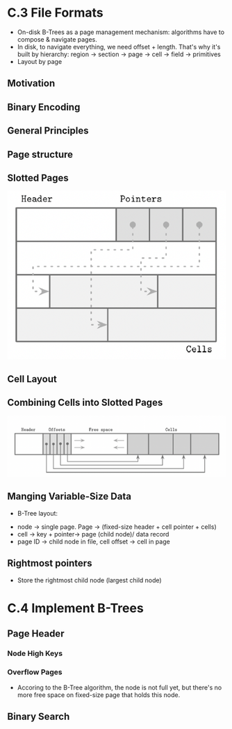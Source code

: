 # C.3 File Formats
- On-disk B-Trees as a page management mechanism: algorithms have to compose & navigate pages.
- In disk, to navigate everything, we need offset + length. That's why it's built by hierarchy: region -> section -> page -> cell -> field -> primitives
- Layout by page
## Motivation
## Binary Encoding
## General Principles
## Page structure
## Slotted Pages
![slotted page](img/3_5_slotted_page.png)

## Cell Layout
## Combining Cells into Slotted Pages
![slotted page](img/3_6_combine_cell_slotted.png)

## Manging Variable-Size Data

- B-Tree layout: 
 + node -> single page. Page -> (fixed-size header + cell pointer + cells)
 + cell -> key + pointer-> page (child node)/ data record
 + page ID -> child node in file, cell offset -> cell in page

## Rightmost pointers
- Store the rightmost child node (largest child node)

# C.4 Implement B-Trees
## Page Header
### Node High Keys
### Overflow Pages
- Accoring to the B-Tree algorithm, the node is not full yet, but there's no more free space on fixed-size page that holds this node.

## Binary Search